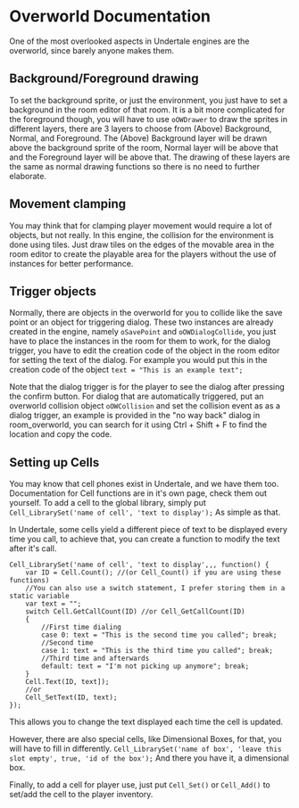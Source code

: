 # Overworld Documentation

One of the most overlooked aspects in Undertale engines are the overworld, since barely anyone makes them.

## Background/Foreground drawing
To set the background sprite, or just the environment, you just have to set a background in the room editor
of that room.
It is a bit more complicated for the foreground though, you will have to use `oOWDrawer` to draw the sprites
in different layers, there are 3 layers to choose from (Above) Background, Normal, and Foreground.
The (Above) Background layer will be drawn above the background sprite of the room, Normal layer will be
above that and the Foreground layer will be above that.
The drawing of these layers are the same as normal drawing functions so there is no need to further
elaborate.

## Movement clamping
You may think that for clamping player movement would require a lot of objects, but not really.
In this engine, the collision for the environment is done using tiles.
Just draw tiles on the edges of the movable area in the room editor to create the playable area for the
players without the use of instances for better performance.

## Trigger objects
Normally, there are objects in the overworld for you to collide like the save point or an object for triggering dialog.
These two instances are already created in the engine, namely `oSavePoint` and `oOWDialogCollide`,
you just have to place the instances in the room for them to work, for the dialog trigger, you have
to edit the creation code of the object in the room editor for setting the text of the dialog.
For example you would put this in the creation code of the object
`text = "This is an example text";`

Note that the dialog trigger is for the player to see the dialog after pressing the confirm button.
For dialog that are automatically triggered, put an overworld collision object `oOWCollision` and
set the collision event as as a dialog trigger, an example is provided in the "no way back" dialog
in room_overworld, you can search for it using Ctrl + Shift + F to find the location and copy the code.

## Setting up Cells
You may know that cell phones exist in Undertale, and we have them too.
Documentation for Cell functions are in it's own page, check them out yourself.
To add a cell to the global library, simply put
`Cell_LibrarySet('name of cell', 'text to display');`
As simple as that.

In Undertale, some cells yield a different piece of text to be displayed every time you call,
to achieve that, you can create a function to modify the text after it's call.
```gml
Cell_LibrarySet('name of cell', 'text to display',,, function() {
	var ID = Cell.Count(); //(or Cell_Count() if you are using these functions)
	//You can also use a switch statement, I prefer storing them in a static variable
	var text = "";
	switch Cell.GetCallCount(ID) //or Cell_GetCallCount(ID)
	{
		//First time dialing
		case 0: text = "This is the second time you called"; break;
		//Second time
		case 1: text = "This is the third time you called"; break;
		//Third time and afterwards
		default: text = "I'm not picking up anymore"; break;
	}
	Cell.Text(ID, text]);
	//or
	Cell_SetText(ID, text);
});
```
This allows you to change the text displayed each time the cell is updated.

However, there are also special cells, like Dimensional Boxes, for that, you will have to fill in differently.
`Cell_LibrarySet('name of box', 'leave this slot empty', true, 'id of the box');`
And there you have it, a dimensional box.

Finally, to add a cell for player use, just put
`Cell_Set()` or `Cell_Add()` to set/add the cell to the player inventory.